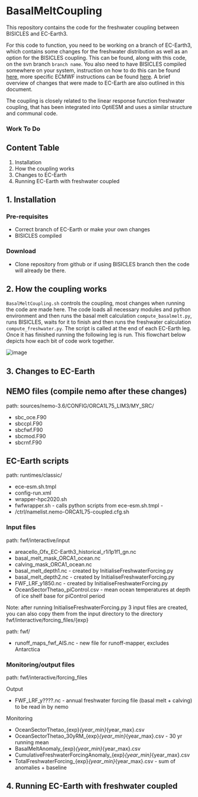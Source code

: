 # BasalMeltCoupling


This repository contains the code for the freshwater coupling between BISICLES and EC-Earth3. 

For this code to function, you need to be working on a branch of EC-Earth3, which contains some changes for the freshwater distribution as well as an option for the BISICLES coupling. This can be found, along with this code, on the svn branch `branch name`. You also need to have BISICLES compiled somewhere on your system, instruction on how to do this can be found [here](https://davis.lbl.gov/Manuals/BISICLES-DOCS/readme.html), more specific ECMWF instructions can be found [here](https://github.com/BISICLES-users/BISICLES-notes/blob/main/BISICLES_ECMWF2020.md). A brief overview of changes that were made to EC-Earth are also outlined in this document. 

The coupling is closely related to the linear response function freshwater coupling, that has been integrated into OptiESM and uses a similar structure and communal code. 

### Work To Do


## Content Table
1. Installation
2. How the coupling works
3. Changes to EC-Earth
4. Running EC-Earth with freshwater coupled

## 1. Installation

### Pre-requisites
- Correct branch of EC-Earth or make your own changes
- BISICLES compiled

### Download
- Clone repository from github or if using BISICLES branch then the code will already be there.



## 2. How the coupling works
`BasalMeltCoupling.sh` controls the coupling, most changes when running the code are made here. The code loads all necessary modules and python environment and then runs the basal melt calculation `compute_basalmelt.py`, runs BISICLES, waits for it to finish and then runs the freshwater calculation `compute_freshwater.py`. The script is called at the end of each EC-Earth leg. Once it has finished running the following leg is run. This flowchart below depicts how each bit of code work together. 


![image](https://user-images.githubusercontent.com/82878115/221154886-f0c31171-538b-4a80-a459-ee6af2fa5d31.png)

## 3. Changes to EC-Earth

## NEMO files (compile nemo after these changes)
path: sources/nemo-3.6/CONFIG/ORCA1L75_LIM3/MY_SRC/
- sbc_oce.F90
- sbccpl.F90
- sbcfwf.F90
- sbcmod.F90
- sbcrnf.F90

## EC-Earth scripts
path: runtimes/classic/

- ece-esm.sh.tmpl
- config-run.xml
- wrapper-hpc2020.sh
- fwfwrapper.sh                 - calls python scripts from ece-esm.sh.tmpl             -
- /ctrl/namelist.nemo-ORCA1L75-coupled.cfg.sh 

### Input files
path: fwf/interactive/input

- areacello_Ofx_EC-Earth3_historical_r1i1p1f1_gn.nc
- basal_melt_mask_ORCA1_ocean.nc
- calving_mask_ORCA1_ocean.nc
- basal_melt_depth1.nc - created by InitialiseFreshwaterForcing.py 
- basal_melt_depth2.nc - created by InitialiseFreshwaterForcing.py
- FWF_LRF_y1850.nc - created by InitialiseFreshwaterForcing.py
- OceanSectorThetao_piControl.csv - mean ocean temperatures at depth of ice shelf base for piControl period

Note: after running InitialiseFreshwaterForcing.py 3 input files are created, you can also copy them from the input directory to the directory fwf/interactive/forcing_files/{exp}

path: fwf/
- runoff_maps_fwf_AIS.nc    - new file for runoff-mapper, excludes Antarctica

### Monitoring/output files
path: fwf/interactive/forcing_files

Output
- FWF_LRF_y????.nc - annual freshwater forcing file (basal melt + calving) to be read in by nemo

Monitoring
- OceanSectorThetao_{exp}_{year_min}_{year_max}.csv
- OceanSectorThetao_30yRM_{exp}_{year_min}_{year_max}.csv - 30 yr running mean
- BasalMeltAnomaly_{exp}_{year_min}_{year_max}.csv
- CumulativeFreshwaterForcingAnomaly_{exp}_{year_min}_{year_max}.csv
- TotalFreshwaterForcing_{exp}_{year_min}_{year_max}.csv - sum of anomalies + baseline

## 4. Running EC-Earth with freshwater coupled
